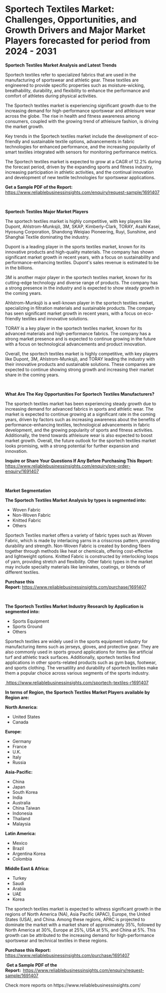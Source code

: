 <p><h1>Sportech Textiles Market: Challenges, Opportunities, and Growth Drivers and Major Market Players forecasted for period from 2024 - 2031</h1></p><p><strong>Sportech Textiles Market Analysis and Latest Trends</strong></p>
<p><p>Sportech textiles refer to specialized fabrics that are used in the manufacturing of sportswear and athletic gear. These textiles are engineered to provide specific properties such as moisture-wicking, breathability, durability, and flexibility to enhance the performance and comfort of athletes during physical activities.</p><p>The Sportech textiles market is experiencing significant growth due to the increasing demand for high-performance sportswear and athleisure wear across the globe. The rise in health and fitness awareness among consumers, coupled with the growing trend of athleisure fashion, is driving the market growth.</p><p>Key trends in the Sportech textiles market include the development of eco-friendly and sustainable textile options, advancements in fabric technologies for enhanced performance, and the increasing popularity of smart textiles integrated with sensors for monitoring performance metrics.</p><p>The Sportech textiles market is expected to grow at a CAGR of 12.2% during the forecast period, driven by the expanding sports and fitness industry, increasing participation in athletic activities, and the continual innovation and development of new textile technologies for sportswear applications.</p></p>
<p><strong>Get a Sample PDF of the Report:&nbsp;</strong> <a href="https://www.reliablebusinessinsights.com/enquiry/request-sample/1691407">https://www.reliablebusinessinsights.com/enquiry/request-sample/1691407</a></p>
<p>&nbsp;</p>
<p><strong>Sportech Textiles Major Market Players</strong></p>
<p><p>The sportech textiles market is highly competitive, with key players like Dupont, Ahlstrom-Munksjö, 3M, SKAP, Kimberly-Clark, TORAY, Asahi Kasei, Hyosung Corporation, Shandong Weiqiao Pioneering, Ruyi, Sunshine, and Shanghai Textile dominating the industry.</p><p>Dupont is a leading player in the sports textiles market, known for its innovative products and high-quality materials. The company has shown significant market growth in recent years, with a focus on sustainability and performance-enhancing textiles. Dupont's sales revenue is estimated to be in the billions.</p><p>3M is another major player in the sportech textiles market, known for its cutting-edge technology and diverse range of products. The company has a strong presence in the industry and is expected to show steady growth in the coming years.</p><p>Ahlstrom-Munksjö is a well-known player in the sportech textiles market, specializing in filtration materials and sustainable products. The company has seen significant market growth in recent years, with a focus on eco-friendly textiles and innovative solutions.</p><p>TORAY is a key player in the sportech textiles market, known for its advanced materials and high-performance fabrics. The company has a strong market presence and is expected to continue growing in the future with a focus on technological advancements and product innovation.</p><p>Overall, the sportech textiles market is highly competitive, with key players like Dupont, 3M, Ahlstrom-Munksjö, and TORAY leading the industry with their innovative products and sustainable solutions. These companies are expected to continue showing strong growth and increasing their market share in the coming years.</p></p>
<p>&nbsp;</p>
<p><strong>What Are The Key Opportunities For Sportech Textiles Manufacturers?</strong></p>
<p><p>The sportech textiles market has been experiencing steady growth due to increasing demand for advanced fabrics in sports and athletic wear. The market is expected to continue growing at a significant rate in the coming years, driven by factors such as increasing awareness about the benefits of performance-enhancing textiles, technological advancements in fabric development, and the growing popularity of sports and fitness activities. Additionally, the trend towards athleisure wear is also expected to boost market growth. Overall, the future outlook for the sportech textiles market looks promising, with a strong potential for further expansion and innovation.</p></p>
<p><strong>Inquire or Share Your Questions If Any Before Purchasing This Report:</strong> <a href="https://www.reliablebusinessinsights.com/enquiry/pre-order-enquiry/1691407">https://www.reliablebusinessinsights.com/enquiry/pre-order-enquiry/1691407</a></p>
<p>&nbsp;</p>
<p><strong>Market Segmentation</strong></p>
<p><strong>The Sportech Textiles Market Analysis by types is segmented into:</strong></p>
<p><ul><li>Woven Fabric</li><li>Non-Woven Fabric</li><li>Knitted Fabric</li><li>Others</li></ul></p>
<p><p>Sportech Textiles market offers a variety of fabric types such as Woven Fabric, which is made by interlacing yarns in a crisscross pattern, providing durability and strength. Non-Woven Fabric is created by bonding fibers together through methods like heat or chemicals, offering cost-effective and lightweight options. Knitted Fabric is constructed by interlocking loops of yarn, providing stretch and flexibility. Other fabric types in the market may include specialty materials like laminates, coatings, or blends of different textiles.</p></p>
<p><strong>Purchase this Report:&nbsp;</strong><a href="https://www.reliablebusinessinsights.com/purchase/1691407">https://www.reliablebusinessinsights.com/purchase/1691407</a></p>
<p>&nbsp;</p>
<p><strong>The Sportech Textiles Market Industry Research by Application is segmented into:</strong></p>
<p><ul><li>Sports Equipment</li><li>Sports Ground</li><li>Others</li></ul></p>
<p><p>Sportech textiles are widely used in the sports equipment industry for manufacturing items such as jerseys, gloves, and protective gear. They are also commonly used in sports ground applications for items like artificial turf and athletic track surfaces. Additionally, sportech textiles find applications in other sports-related products such as gym bags, footwear, and sports clothing. The versatility and durability of sportech textiles make them a popular choice across various segments of the sports industry.</p></p>
<p><a href="https://www.reliablebusinessinsights.com/sportech-textiles-r1691407">&nbsp;https://www.reliablebusinessinsights.com/sportech-textiles-r1691407</a></p>
<p><strong>In terms of Region, the Sportech Textiles Market Players available by Region are:</strong></p>
<p>
    <p> <strong> North America: </strong>
        <ul>
            <li>United States</li>
            <li>Canada</li>
        </ul>
        </p> 
    <p> <strong> Europe: </strong>
        <ul>
            <li>Germany</li>
            <li>France</li>
            <li>U.K.</li>
            <li>Italy</li>
            <li>Russia</li>
        </ul>
        </p> 
    <p> <strong> Asia-Pacific: </strong>
        <ul>
            <li>China</li>
            <li>Japan</li>
            <li>South Korea</li>
            <li>India</li>
            <li>Australia</li>
            <li>China Taiwan</li>
            <li>Indonesia</li>
            <li>Thailand</li>
            <li>Malaysia</li>
        </ul>
        </p> 
    <p> <strong> Latin America: </strong>
        <ul>
            <li>Mexico</li>
            <li>Brazil</li>
            <li>Argentina Korea</li>
            <li>Colombia</li>
        </ul>
        </p> 
    <p> <strong> Middle East & Africa: </strong>
        <ul>
            <li>Turkey</li>
            <li>Saudi</li>
            <li>Arabia</li>
            <li>UAE</li>
            <li>Korea</li>
        </ul>
    </p>
    </p>
<p><p>The sportech textiles market is expected to witness significant growth in the regions of North America (NA), Asia Pacific (APAC), Europe, the United States (USA), and China. Among these regions, APAC is projected to dominate the market with a market share of approximately 35%, followed by North America at 30%, Europe at 25%, USA at 5%, and China at 5%. This growth can be attributed to the increasing demand for high-performance sportswear and technical textiles in these regions.</p></p>
<p><strong>Purchase this Report: </strong><a href="https://www.reliablebusinessinsights.com/purchase/1691407">https://www.reliablebusinessinsights.com/purchase/1691407</a></p>
<p>&nbsp;<strong>Get a Sample PDF of the Report:&nbsp;&nbsp;</strong><a href="https://www.reliablebusinessinsights.com/enquiry/request-sample/1691407">https://www.reliablebusinessinsights.com/enquiry/request-sample/1691407</a></p>
<p><strong></strong></p>
<p>Check more reports on https://www.reliablebusinessinsights.com/</p>